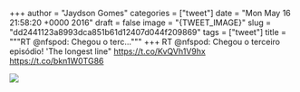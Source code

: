 
+++
author = "Jaydson Gomes"
categories = ["tweet"]
date = "Mon May 16 21:58:20 +0000 2016"
draft = false
image = "{TWEET_IMAGE}"
slug = "dd2441123a8993dca851b61d12407d044f209869"
tags = ["tweet"]
title = """RT @nfspod: Chegou o terc..."""
+++
RT @nfspod: Chegou o terceiro episódio! 'The longest line" https://t.co/KvQVh1V9hx https://t.co/bkn1W0TG86

![](/images/tweet-media/732329361756540933-CinBDFjWgAAva7z.jpg)